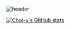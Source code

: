 <!-- ![Header](https://capsule-render.vercel.app/api?type=waving&color=auto&height=200&section=header) -->
![header](https://capsule-render.vercel.app/api?type=waving&color=0:FA8072,100:FF4500&height=250&section=header&text=sos&animation=twinkling&fontColor=ffffff&fontSize=90)

[![Choi-y's GitHub stats](https://github-readme-stats.vercel.app/api?username=Choi-y)](https://github.com/Choi-y/github-readme-stats)  

<!--
**Choi-y/Choi-y** is a ✨ _special_ ✨ repository because its `README.md` (this file) appears on your GitHub profile.

### Hi there 👋
Here are some ideas to get you started:

- 🔭 I’m currently working on ...
- 🌱 I’m currently learning ...
- 👯 I’m looking to collaborate on ...
- 🤔 I’m looking for help with ...
- 💬 Ask me about ...
- 📫 How to reach me: ...
- 😄 Pronouns: ...
- ⚡ Fun fact: ...

[![Top Langs](https://github-readme-stats.vercel.app/api/top-langs/?username=Choi-y)](https://github.com/Choi-y/github-readme-stats)
[![Solved.ac프로필](http://mazassumnida.wtf/api/v2/generate_badge?boj=atmolysis)](https://solved.ac/atmolysis)
-->
